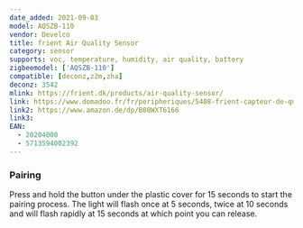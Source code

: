 ```yaml
---
date_added: 2021-09-03
model: AQSZB-110
vendor: Develco
title: frient Air Quality Sensor
category: sensor
supports: voc, temperature, humidity, air quality, battery
zigbeemodel: ['AQSZB-110']
compatible: [deconz,z2m,zha]
deconz: 3542
mlink: https://frient.dk/products/air-quality-sensor/
link: https://www.domadoo.fr/fr/peripheriques/5408-frient-capteur-de-qualite-d-air-zigbee-ha-5713594002392.html
link2: https://www.amazon.de/dp/B08WXT6166
link3: 
EAN:
  - 20204000 
  - 5713594002392
---
```


### Pairing
Press and hold the button under the plastic cover for 15 seconds to start the pairing process. The light will flash once at 5 seconds, twice at 10 seconds and will flash rapidly at 15 seconds at which point you can release.
